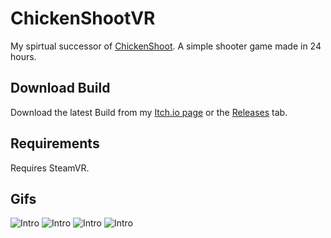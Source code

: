 ChickenShootVR
==============

My spirtual successor of [ChickenShoot](https://store.steampowered.com/app/259340/Chicken_Shoot_Go). A simple shooter game made in 24 hours.

Download Build
--------------

Download the latest Build from my [Itch.io page](https://buttypoo.itch.io/chickenshootvr) or the [Releases](https://github.com/BUTTyPOO/ChickenShootVR/releases) tab.

Requirements
------------

Requires SteamVR.

Gifs
-----

![Intro](0Intro1024.gif)
![Intro](1Shooting1024.gif)
![Intro](3BeatDowns1024.gif)
![Intro](4CuteChicken1024.gif)
